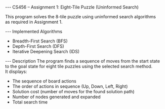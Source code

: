 --- CS456 – Assignment 1: Eight-Tile Puzzle (Uninformed Search)

This program solves the 8-tile puzzle using uninformed search algorithms as required in Assignment 1.

--- Implemented Algorithms
- Breadth-First Search (BFS)
- Depth-First Search (DFS)
- Iterative Deepening Search (IDS)

--- Description
The program finds a sequence of moves from the start state to the goal state for eight tile puzzles using the selected search method.   
It displays:
- The sequence of board actions  
- The order of actions in sequence (Up, Down, Left, Right)  
- Solution cost (number of moves for the found solution path)  
- Number of nodes generated and expanded  
- Total search time
